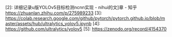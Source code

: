 

<!--
 * @version:
 * @Author:  StevenJokess https://github.com/StevenJokess
 * @Date: 2020-12-06 22:27:20
 * @LastEditors:  StevenJokess https://github.com/StevenJokess
 * @LastEditTime: 2020-12-17 20:52:44
 * @Description:
 * @TODO::
 * @Reference:https://pytorch.org/hub/ultralytics_yolov5/
 * https://colab.research.google.com/github/pytorch/pytorch.github.io/blob/master/assets/hub/ultralytics_yolov5.ipynb
-->

[1]: https://pytorch.org/hub/ultralytics_yolov5/
[2]: 详细记录u版YOLOv5目标检测ncnn实现 - nihui的文]章 - 知乎
https://zhuanlan.zhihu.com/p/275989233
[3]: https://colab.research.google.com/github/pytorch/pytorch.github.io/blob/master/assets/hub/ultralytics_yolov5.ipynb
[4]: https://github.com/ultralytics/yolov5
[5]: https://zenodo.org/record/4154370
